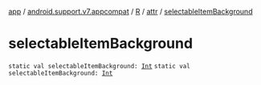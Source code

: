 [app](../../../index.md) / [android.support.v7.appcompat](../../index.md) / [R](../index.md) / [attr](index.md) / [selectableItemBackground](./selectable-item-background.md)

# selectableItemBackground

`static val selectableItemBackground: `[`Int`](https://kotlinlang.org/api/latest/jvm/stdlib/kotlin/-int/index.html)
`static val selectableItemBackground: `[`Int`](https://kotlinlang.org/api/latest/jvm/stdlib/kotlin/-int/index.html)